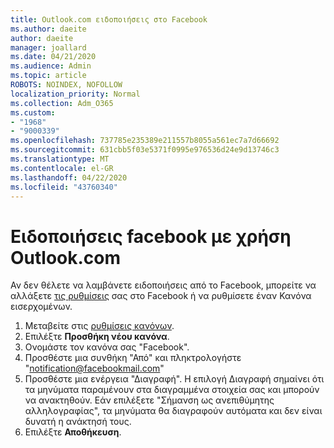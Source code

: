 ```yaml
---
title: Outlook.com ειδοποιήσεις στο Facebook
ms.author: daeite
author: daeite
manager: joallard
ms.date: 04/21/2020
ms.audience: Admin
ms.topic: article
ROBOTS: NOINDEX, NOFOLLOW
localization_priority: Normal
ms.collection: Adm_O365
ms.custom:
- "1968"
- "9000339"
ms.openlocfilehash: 737785e235389e211557b8055a561ec7a7d66692
ms.sourcegitcommit: 631cbb5f03e5371f0995e976536d24e9d13746c3
ms.translationtype: MT
ms.contentlocale: el-GR
ms.lasthandoff: 04/22/2020
ms.locfileid: "43760340"
---
```

# <a name="facebook-notifications-using-outlookcom"></a>Ειδοποιήσεις facebook με χρήση Outlook.com

Αν δεν θέλετε να λαμβάνετε ειδοποιήσεις από το Facebook, μπορείτε να αλλάξετε [τις ρυθμίσεις](https://aka.ms/facebook-notifications-settings) σας στο Facebook ή να ρυθμίσετε έναν Κανόνα εισερχομένων.

1. Μεταβείτε στις [ρυθμίσεις κανόνων](https://outlook.live.com/mail/options/mail/rules/inboxRules).
1. Επιλέξτε **Προσθήκη νέου κανόνα**.
1. Ονομάστε τον κανόνα σας "Facebook".
1. Προσθέστε μια συνθήκη "Από" και πληκτρολογήστε "notification@facebookmail.com"
1. Προσθέστε μια ενέργεια "Διαγραφή". Η επιλογή Διαγραφή σημαίνει ότι τα μηνύματα παραμένουν στα διαγραμμένα στοιχεία σας και μπορούν να ανακτηθούν. Εάν επιλέξετε "Σήμανση ως ανεπιθύμητης αλληλογραφίας", τα μηνύματα θα διαγραφούν αυτόματα και δεν είναι δυνατή η ανάκτησή τους.
1. Επιλέξτε **Αποθήκευση**.